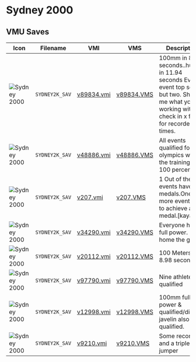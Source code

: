 # Sydney 2000

## VMU Saves

| Icon | Filename | VMI | VMS | Description |
|------|----------|-----|-----|-------------|
| ![Sydney 2000](../icons/SYDNEY2K_SAV.GIF) | `SYDNEY2K_SAV` | [v89834.vmi](v89834.vmi) | [v89834.VMS](v89834.VMS) | 100mm in 8.05 seconds..hurdles in 11.94 seconds Every event top scored but two. Show me what you working with check in x files for recorded times. 
| ![Sydney 2000](../icons/SYDNEY2K_SAV.GIF) | `SYDNEY2K_SAV` | [v48886.vmi](v48886.vmi) | [v48886.VMS](v48886.VMS) | All events qualified for olympics with all the training at 100 percent. 
| ![Sydney 2000](../icons/SYDNEY2K_SAV.GIF) | `SYDNEY2K_SAV` | [v207.vmi](v207.vmi) | [v207.VMS](v207.VMS) | 1 Out of the 12 events have gold medals.One more event left to achieve a gold medal.[kayak] 
| ![Sydney 2000](../icons/SYDNEY2K_SAV.GIF) | `SYDNEY2K_SAV` | [v34290.vmi](v34290.vmi) | [v34290.VMS](v34290.VMS) | Everyone has full power. Bring home the gold. 
| ![Sydney 2000](../icons/SYDNEY2K_SAV.GIF) | `SYDNEY2K_SAV` | [v20112.vmi](v20112.vmi) | [v20112.VMS](v20112.VMS) | 100 Meters in 8.98 seconds 
| ![Sydney 2000](../icons/SYDNEY2K_SAV.GIF) | `SYDNEY2K_SAV` | [v97790.vmi](v97790.vmi) | [v97790.VMS](v97790.VMS) | Nine athletes qualified 
| ![Sydney 2000](../icons/SYDNEY2K_SAV.GIF) | `SYDNEY2K_SAV` | [v12998.vmi](v12998.vmi) | [v12998.VMS](v12998.VMS) | 100mm full power & qualified/diving, javelin also qualified. 
| ![Sydney 2000](../icons/SYDNEY2K_SAV.GIF) | `SYDNEY2K_SAV` | [v9210.vmi](v9210.vmi) | [v9210.VMS](v9210.VMS) | Some records, and a triple jumper 
